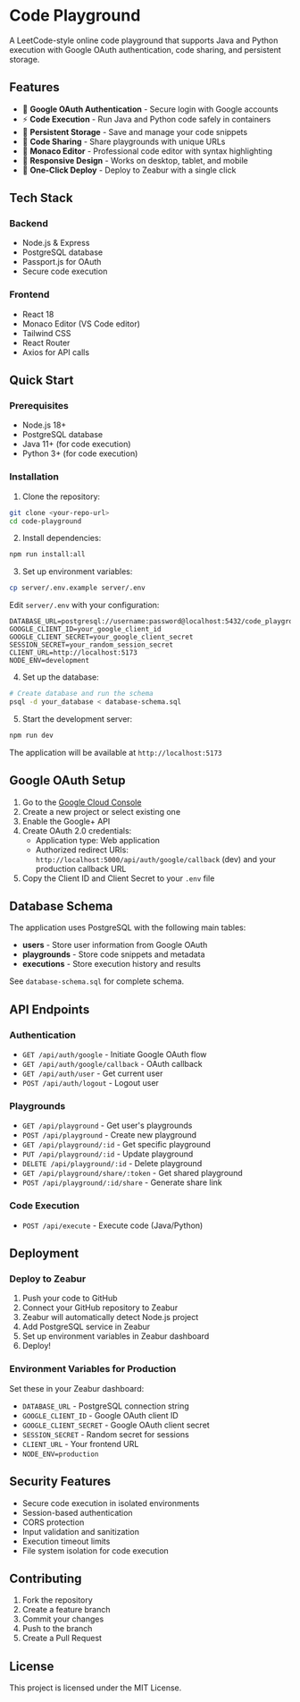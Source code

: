 # Code Playground

A LeetCode-style online code playground that supports Java and Python execution with Google OAuth authentication, code sharing, and persistent storage.

## Features

- 🔐 **Google OAuth Authentication** - Secure login with Google accounts
- ⚡ **Code Execution** - Run Java and Python code safely in containers
- 💾 **Persistent Storage** - Save and manage your code snippets
- 🔗 **Code Sharing** - Share playgrounds with unique URLs
- 🎨 **Monaco Editor** - Professional code editor with syntax highlighting
- 📱 **Responsive Design** - Works on desktop, tablet, and mobile
- 🚀 **One-Click Deploy** - Deploy to Zeabur with a single click

## Tech Stack

### Backend
- Node.js & Express
- PostgreSQL database
- Passport.js for OAuth
- Secure code execution

### Frontend
- React 18
- Monaco Editor (VS Code editor)
- Tailwind CSS
- React Router
- Axios for API calls

## Quick Start

### Prerequisites

- Node.js 18+
- PostgreSQL database
- Java 11+ (for code execution)
- Python 3+ (for code execution)

### Installation

1. Clone the repository:
```bash
git clone <your-repo-url>
cd code-playground
```

2. Install dependencies:
```bash
npm run install:all
```

3. Set up environment variables:
```bash
cp server/.env.example server/.env
```

Edit `server/.env` with your configuration:
```env
DATABASE_URL=postgresql://username:password@localhost:5432/code_playground
GOOGLE_CLIENT_ID=your_google_client_id
GOOGLE_CLIENT_SECRET=your_google_client_secret
SESSION_SECRET=your_random_session_secret
CLIENT_URL=http://localhost:5173
NODE_ENV=development
```

4. Set up the database:
```bash
# Create database and run the schema
psql -d your_database < database-schema.sql
```

5. Start the development server:
```bash
npm run dev
```

The application will be available at `http://localhost:5173`

## Google OAuth Setup

1. Go to the [Google Cloud Console](https://console.cloud.google.com/)
2. Create a new project or select existing one
3. Enable the Google+ API
4. Create OAuth 2.0 credentials:
   - Application type: Web application
   - Authorized redirect URIs: `http://localhost:5000/api/auth/google/callback` (dev) and your production callback URL
5. Copy the Client ID and Client Secret to your `.env` file

## Database Schema

The application uses PostgreSQL with the following main tables:

- **users** - Store user information from Google OAuth
- **playgrounds** - Store code snippets and metadata
- **executions** - Store execution history and results

See `database-schema.sql` for complete schema.

## API Endpoints

### Authentication
- `GET /api/auth/google` - Initiate Google OAuth flow
- `GET /api/auth/google/callback` - OAuth callback
- `GET /api/auth/user` - Get current user
- `POST /api/auth/logout` - Logout user

### Playgrounds
- `GET /api/playground` - Get user's playgrounds
- `POST /api/playground` - Create new playground
- `GET /api/playground/:id` - Get specific playground
- `PUT /api/playground/:id` - Update playground
- `DELETE /api/playground/:id` - Delete playground
- `GET /api/playground/share/:token` - Get shared playground
- `POST /api/playground/:id/share` - Generate share link

### Code Execution
- `POST /api/execute` - Execute code (Java/Python)

## Deployment

### Deploy to Zeabur

1. Push your code to GitHub
2. Connect your GitHub repository to Zeabur
3. Zeabur will automatically detect Node.js project
4. Add PostgreSQL service in Zeabur
5. Set up environment variables in Zeabur dashboard
6. Deploy!

### Environment Variables for Production

Set these in your Zeabur dashboard:
- `DATABASE_URL` - PostgreSQL connection string
- `GOOGLE_CLIENT_ID` - Google OAuth client ID
- `GOOGLE_CLIENT_SECRET` - Google OAuth client secret
- `SESSION_SECRET` - Random secret for sessions
- `CLIENT_URL` - Your frontend URL
- `NODE_ENV=production`

## Security Features

- Secure code execution in isolated environments
- Session-based authentication
- CORS protection
- Input validation and sanitization
- Execution timeout limits
- File system isolation for code execution

## Contributing

1. Fork the repository
2. Create a feature branch
3. Commit your changes
4. Push to the branch
5. Create a Pull Request

## License

This project is licensed under the MIT License.